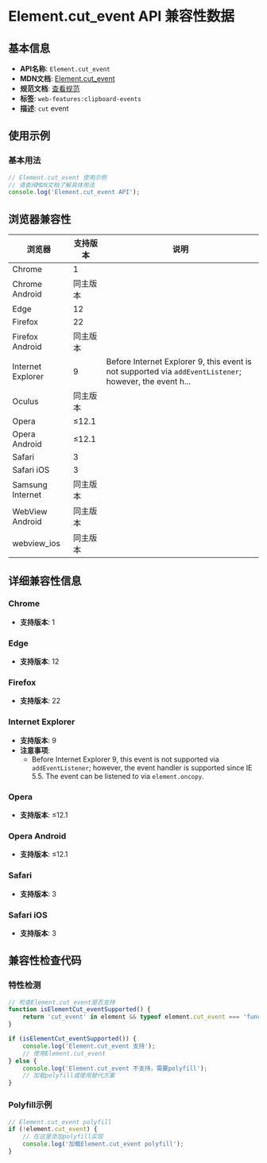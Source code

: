 # Element.cut_event API 兼容性数据

## 基本信息

- **API名称**: `Element.cut_event`
- **MDN文档**: [Element.cut_event](https://developer.mozilla.org/docs/Web/API/Element/cut_event)
- **规范文档**: [查看规范](https://w3c.github.io/clipboard-apis/#clipboard-event-cut,https://html.spec.whatwg.org/multipage/webappapis.html#handler-oncut)
- **标签**: `web-features:clipboard-events`
- **描述**: `cut` event

## 使用示例

### 基本用法

```javascript
// Element.cut_event 使用示例
// 请查阅MDN文档了解具体用法
console.log('Element.cut_event API');
```

## 浏览器兼容性

| 浏览器 | 支持版本 | 说明 |
|--------|----------|------|
| Chrome | 1 |  |
| Chrome Android | 同主版本 |  |
| Edge | 12 |  |
| Firefox | 22 |  |
| Firefox Android | 同主版本 |  |
| Internet Explorer | 9 | Before Internet Explorer 9, this event is not supported via `addEventListener`; however, the event h... |
| Oculus | 同主版本 |  |
| Opera | ≤12.1 |  |
| Opera Android | ≤12.1 |  |
| Safari | 3 |  |
| Safari iOS | 3 |  |
| Samsung Internet | 同主版本 |  |
| WebView Android | 同主版本 |  |
| webview_ios | 同主版本 |  |

## 详细兼容性信息

### Chrome

- **支持版本**: 1

### Edge

- **支持版本**: 12

### Firefox

- **支持版本**: 22

### Internet Explorer

- **支持版本**: 9
- **注意事项**:
  - Before Internet Explorer 9, this event is not supported via `addEventListener`; however, the event handler is supported since IE 5.5. The event can be listened to via `element.oncopy`.

### Opera

- **支持版本**: ≤12.1

### Opera Android

- **支持版本**: ≤12.1

### Safari

- **支持版本**: 3

### Safari iOS

- **支持版本**: 3

## 兼容性检查代码

### 特性检测

```javascript
// 检查Element.cut_event是否支持
function isElementCut_eventSupported() {
    return 'cut_event' in element && typeof element.cut_event === 'function';
}

if (isElementCut_eventSupported()) {
    console.log('Element.cut_event 支持');
    // 使用Element.cut_event
} else {
    console.log('Element.cut_event 不支持，需要polyfill');
    // 加载polyfill或使用替代方案
}
```

### Polyfill示例

```javascript
// Element.cut_event polyfill
if (!element.cut_event) {
    // 在这里添加polyfill实现
    console.log('加载Element.cut_event polyfill');
}
```

